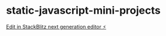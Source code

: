 # static-javascript-mini-projects

[Edit in StackBlitz next generation editor ⚡️](https://stackblitz.com/~/github.com/Rajeshwarib1/static-javascript-mini-projects)